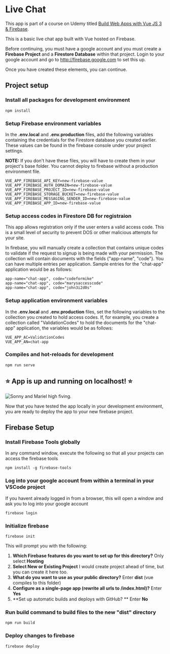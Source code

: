 # Live Chat

This app is part of a course on Udemy titled [Build Web Apps with Vue JS 3 & Firebase](https://www.udemy.com/course/build-web-apps-with-vuejs-firebase/). 

This is a basic live chat app built with Vue hosted on Firebase.

Before continuing, you must have a google account and you must create a **Firebase Project** and a **Firestore Database** within that project. Login to your google account and go to http://firebase.google.com to set this up.

Once you have created these elements, you can continue.

## Project setup

### Install all packages for development environment
```
npm install
```

### Setup Firebase environment variables
In the **.env.local** and **.env.production** files, add the following variables containing the credentials for the Firestore database you created earlier. These values can be found in the firebase console under your project settings. 

**NOTE:** If you don't have these files, you will have to create them in your project's base folder. You cannot deploy to firebase without a production environment file.

```
VUE_APP_FIREBASE_API_KEY=new-firebase-value
VUE_APP_FIREBASE_AUTH_DOMAIN=new-firebase-value
VUE_APP_FIREBASE_PROJECT_ID=new-firebase-value
VUE_APP_FIREBASE_STORAGE_BUCKET=new-firebase-value
VUE_APP_FIREBASE_MESSAGING_SENDER_ID=new-firebase-value
VUE_APP_FIREBASE_APP_ID=new-firebase-value
```

### Setup access codes in Firestore DB for registraion
This app allows registration only if the user enters a valid access code. This is a small level of security to prevent DOS or other malicious attempts for your site. 

In firebase, you will manually create a collection that contains unique codes to validate if the request to signup is being made with your permission. The collection will contain documents with the fields {"app-name", "code"}. You can have multiple entries per application. Sample entries for the "chat-app" application would be as follows: 
```
app-name="chat-app", code="codeformike"
app-name="chat-app", code="marysaccesscode"
app-name="chat-app", code="john3i2d0s"
```

### Setup application environment variables
In the **.env.local** and **.env.production** files, set the following variables to the collection you created to hold access codes. If, for example, you create a collection called "ValidationCodes" to hold the documents for the "chat-app" application, the variables would be as follows:
```
VUE_APP_AC=ValidationCodes
VUE_APP_AN=chat-app
```


### Compiles and hot-reloads for development
```
npm run serve 
```

## ⭐ App is up and running on localhost! ⭐

![Sonny and Mariel high fiving.](https://content.codecademy.com/courses/learn-cpp/community-challenge/highfive.gif 'High Five')

Now that you have tested the app locally in your development environment, you are ready to deploy the app to your new firebase project.

## Firebase Setup

### Install Firebase Tools globally
In any command window, execute the following so that all your projects can access the firebase tools
```
npm install -g firebase-tools
``` 

### Log into your google account from within a terminal in your VSCode project
If you havent already logged in from a browser, this will open a window and ask you to log into your google account 
```
firebase login
```

### Initialize firebase
```
firebase init
``` 
This will prompt you with the following:
1. **Which Firebase features do you want to set up for this directory?** Only select **Hosting**
2. **Select New or Existing Project** I would create project ahead of time, but you can create it here too. 
3. **What do you want to use as your public directory?** Enter **dist** (vue compiles to this folder)
4. **Configure as a single-page app (rewrite all urls to /index.html)?** Enter **Yes**
5. **Set up automatic builds and deploys with GitHub? ** Enter **No**

### Run build command to build files to the new "dist" directory
```
npm run build
```

### Deploy changes to firebase
```
firebase deploy
```
